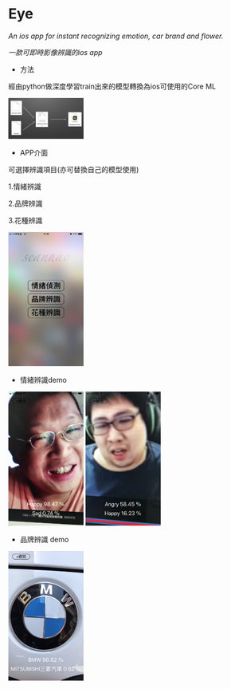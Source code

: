 # Eye
*An ios app for instant recognizing emotion, car brand and flower.*

*一款可即時影像辨識的ios app*

+ 方法

經由python做深度學習train出來的模型轉換為ios可使用的Core ML

<img src="https://github.com/seanhao/Eye/blob/master/Demo/demo_1.png" width="30%" height="30%">

+ APP介面

可選擇辨識項目(亦可替換自己的模型使用)

1.情緒辨識

2.品牌辨識

3.花種辨識
 

<img src="https://github.com/seanhao/Eye/blob/master/Demo/demo_2.PNG" width="30%" height="30%">

+ 情緒辨識demo

<img src="https://github.com/seanhao/Eye/blob/master/Demo/demo_3.PNG" width="30%" height="30%">

<img src="https://github.com/seanhao/Eye/blob/master/Demo/demo_4.PNG" width="30%" height="30%">

+ 品牌辨識 demo

<img src="https://github.com/seanhao/Eye/blob/master/Demo/demo_5.png" width="30%" height="30%">